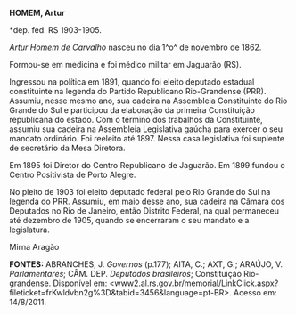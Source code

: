 **HOMEM, Artur**

\*dep. fed. RS 1903-1905.

*Artur Homem de Carvalho* nasceu no dia 1^o^ de novembro de 1862.

Formou-se em medicina e foi médico militar em Jaguarão (RS).

Ingressou na política em 1891, quando foi eleito deputado estadual
constituinte na legenda do Partido Republicano Rio-Grandense (PRR).
Assumiu, nesse mesmo ano, sua cadeira na Assembleia Constituinte do Rio
Grande do Sul e participou da elaboração da primeira Constituição
republicana do estado. Com o término dos trabalhos da Constituinte,
assumiu sua cadeira na Assembleia Legislativa gaúcha para exercer o seu
mandato ordinário. Foi reeleito até 1897. Nessa casa legislativa foi
suplente de secretário da Mesa Diretora.

Em 1895 foi Diretor do Centro Republicano de Jaguarão. Em 1899 fundou o
Centro Positivista de Porto Alegre.

No pleito de 1903 foi eleito deputado federal pelo Rio Grande do Sul na
legenda do PRR. Assumiu, em maio desse ano, sua cadeira na Câmara dos
Deputados no Rio de Janeiro, então Distrito Federal, na qual permaneceu
até dezembro de 1905, quando se encerraram o seu mandato e a
legislatura.

Mirna Aragão

**FONTES:** ABRANCHES, J. *Governos* (p.177); AITA, C.; AXT, G.; ARAÚJO,
V. *Parlamentares*; CÂM. DEP. *Deputados brasileiros*; Constituição
Rio-grandense. Disponível em:
\<www2.al.rs.gov.br/memorial/LinkClick.aspx?fileticket=frKwldvbn2g%3D&tabid=3456&language=pt-BR\>.
Acesso em: 14/8/2011.
